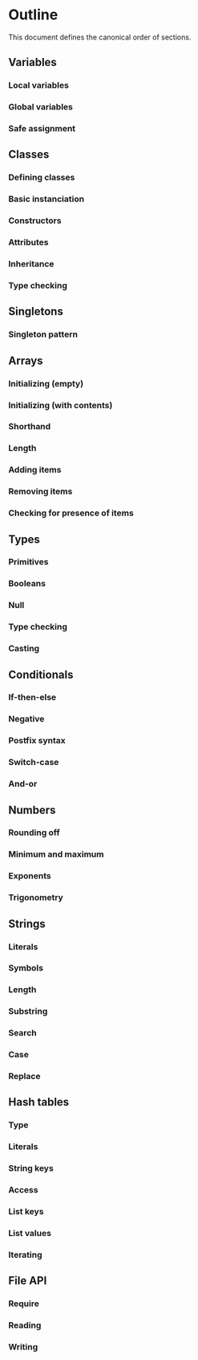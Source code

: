 # Outline

This document defines the canonical order of sections.

Variables
---------

### Local variables
### Global variables
### Safe assignment

Classes
-------

### Defining classes
### Basic instanciation
### Constructors
### Attributes
### Inheritance
### Type checking

Singletons
----------

### Singleton pattern

Arrays
------

### Initializing (empty)
### Initializing (with contents)
### Shorthand
### Length
### Adding items
### Removing items
### Checking for presence of items

Types
-----

### Primitives
### Booleans
### Null
### Type checking
### Casting

Conditionals
------------

### If-then-else
### Negative
### Postfix syntax
### Switch-case
### And-or

Numbers
-------

### Rounding off
### Minimum and maximum
### Exponents
### Trigonometry

Strings
-------

### Literals
### Symbols
### Length
### Substring
### Search
### Case
### Replace

Hash tables
-----------

### Type
### Literals
### String keys
### Access
### List keys
### List values
### Iterating

File API
--------

### Require
### Reading
### Writing
